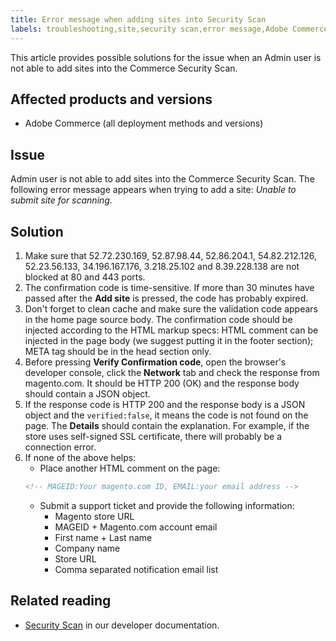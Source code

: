 ```yaml
---
title: Error message when adding sites into Security Scan
labels: troubleshooting,site,security scan,error message,Adobe Commerce,cloud infrastructure,on-premises,2.3.0,2.3.1,2.3.2,2.3.2-p2,2.3.3,2.3.3-p1,2.3.4,2.3.4-p2,2.3.5-p1,2.3.5-p2,2.3.6,2.3.6-p1,2.3.7,2.4.0,2.4.0-p1,2.4.1-p1,2.4.2,2.4.2-p1,2.3.7-p1,2.3.7-p2,2.4.1,2.4.2-p2,2.4.3,2.4.3-p1
---
```


This article provides possible solutions for the issue when an Admin user is not able to add sites into the Commerce Security Scan.

## Affected products and versions

* Adobe Commerce (all deployment methods and versions)

## Issue

Admin user is not able to add sites into the Commerce Security Scan. The following error message appears when trying to add a site: *Unable to submit site for scanning.*

## Solution

1. Make sure that 52.72.230.169, 52.87.98.44, 52.86.204.1, 54.82.212.126, 52.23.56.133, 34.196.167.176, 3.218.25.102 and 8.39.228.138 are not blocked at 80 and 443 ports.
1. The confirmation code is time-sensitive. If more than 30 minutes have passed after the **Add site** is pressed, the code has probably expired.
1. Don't forget to clean cache and make sure the validation code appears in the home page source body. The confirmation code should be injected according to the HTML markup specs: HTML comment can be injected in the page body (we suggest putting it in the footer section); META tag should be in the head section only.
1. Before pressing **Verify Confirmation code**, open the browser's developer console, click the **Network** tab and check the response from magento.com. It should be HTTP 200 (OK) and the response body should contain a JSON object.
1. If the response code is HTTP 200 and the response body is a JSON object and the `verified:false`, it means the code is not found on the page. The **Details** should contain the explanation. For example, if the store uses self-signed SSL certificate, there will probably be a connection error.
1. If none of the above helps:
    * Place another HTML comment on the page:
    ```HTML
    <!-- MAGEID:Your magento.com ID, EMAIL:your email address -->
    ```
    * Submit a support ticket and provide the following information:
        * Magento store URL
        * MAGEID + Magento.com account email
        * First name + Last name
        * Company name
        * Store URL
        * Comma separated notification email list

## Related reading

* [Security Scan](https://docs.magento.com/user-guide/magento/security-scan.html) in our developer documentation.
